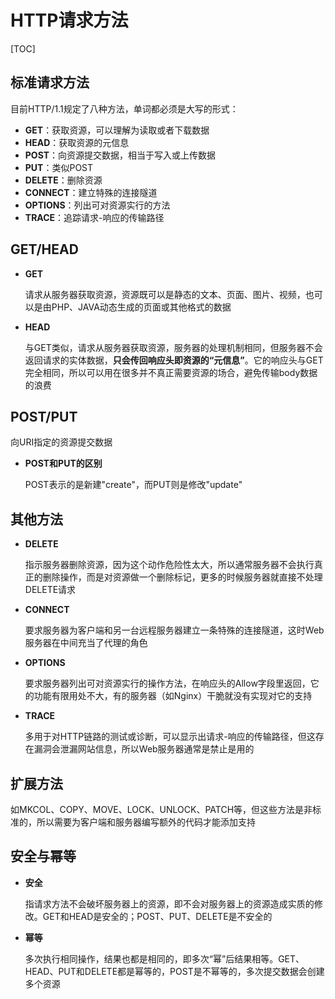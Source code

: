 # HTTP请求方法

[TOC]

## 标准请求方法

目前HTTP/1.1规定了八种方法，单词都必须是大写的形式：

- **GET**：获取资源，可以理解为读取或者下载数据
- **HEAD**：获取资源的元信息
- **POST**：向资源提交数据，相当于写入或上传数据
- **PUT**：类似POST
- **DELETE**：删除资源
- **CONNECT**：建立特殊的连接隧道
- **OPTIONS**：列出可对资源实行的方法
- **TRACE**：追踪请求-响应的传输路径



## GET/HEAD

- **GET**

  请求从服务器获取资源，资源既可以是静态的文本、页面、图片、视频，也可以是由PHP、JAVA动态生成的页面或其他格式的数据

- **HEAD**

  与GET类似，请求从服务器获取资源，服务器的处理机制相同，但服务器不会返回请求的实体数据，**只会传回响应头即资源的“元信息”**。它的响应头与GET完全相同，所以可以用在很多并不真正需要资源的场合，避免传输body数据的浪费



## POST/PUT

向URI指定的资源提交数据

- **POST和PUT的区别**

  POST表示的是新建"create"，而PUT则是修改"update"

  

## 其他方法

- **DELETE**

  指示服务器删除资源，因为这个动作危险性太大，所以通常服务器不会执行真正的删除操作，而是对资源做一个删除标记，更多的时候服务器就直接不处理DELETE请求

- **CONNECT**

  要求服务器为客户端和另一台远程服务器建立一条特殊的连接隧道，这时Web服务器在中间充当了代理的角色

- **OPTIONS**

  要求服务器列出可对资源实行的操作方法，在响应头的Allow字段里返回，它的功能有限用处不大，有的服务器（如Nginx）干脆就没有实现对它的支持

- **TRACE**

  多用于对HTTP链路的测试或诊断，可以显示出请求-响应的传输路径，但这存在漏洞会泄漏网站信息，所以Web服务器通常是禁止是用的



## 扩展方法

如MKCOL、COPY、MOVE、LOCK、UNLOCK、PATCH等，但这些方法是非标准的，所以需要为客户端和服务器编写额外的代码才能添加支持



## 安全与幂等

- **安全**

  指请求方法不会破坏服务器上的资源，即不会对服务器上的资源造成实质的修改。GET和HEAD是安全的；POST、PUT、DELETE是不安全的

- **幂等**

  多次执行相同操作，结果也都是相同的，即多次“幂”后结果相等。GET、HEAD、PUT和DELETE都是幂等的，POST是不幂等的，多次提交数据会创建多个资源

